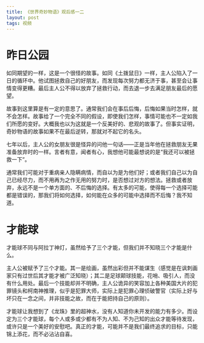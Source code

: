 ```yaml
---
title: 《世界奇妙物语》观后感一二
layout: post
tags: 视频
---
```


# 昨日公园

如同期望的一样，这是一个很怪的故事。如同《土拨鼠日》一样，主人公陷入了一日的循环中。他试图拯救自己的好朋友，而发现每次努力都无济于事，甚至会让事情变得更糟。最后主人公不得以放弃了拯救行动，而去退一步去满足朋友最后的愿望。

故事到这里算是有一定的意思了。通常我们会在事后后悔，后悔如果当时怎样，就不会怎样。故事给了一个完全不同的假设，即使我们怎样，事情可能也不一定如我们所愿的变好。大概我也以为这就是一个反美好的、悲观的故事了。但事实证明，奇妙物语的故事如果不在最后逆转，那就对不起它的名头。

七年以后，主人公的女朋友很是怪异的问他一句话——正是当年他在拯救朋友无果准备放弃时的一样。言者有意，闻者有心，我想他可能最想说的是“我还可以被拯救一下”。

通常我们可能对于重病亲人隐瞒病情，而自以为是为他们好；或者我们自己以为自己已经尽力，而不用再为之作无用的努力时，是否想过对方的想法。拯救或者放弃，永远不是一个单方面的、不后悔的选择。有太多的可能，使得每一个选择可能都是错误的，那我们将如何选择，如何能在众多的可能中选择而不后悔？我不知道。


# 才能球

才能球不同与阿拉丁神灯，虽然给予了三个才能，但我们并不知晓三个才能是什么。

主人公被赋予了三个才能。其一是绘画，虽然出彩但并不能谋生（感觉是在讽刺画家只有过世后其才能才被广泛知晓）；其二是足球颠球技能，花哨、吸引人，而没有什么用处。最后一个技能却并不明确，主人公诡异的笑容加上各种美国大片的犯罪镜头和柯南神推理，似乎是犯罪大师，实际上是犯罪心理侦破警官（实际上好与坏只在一念之间，并非技能之故，而在于能把持自己的原则）。

才能球让我想到了《龙珠》里的超神水，没有人知道你未开发的能力有多少。而设定为三个才能球，每个人或多或少都有不为人知、不为己知的出众才能等待发现，或许只是一个美好的安慰吧。真正的才能，可能并不是我们最终追求的目标，只能锦上添花，而不必沾沾自喜。


